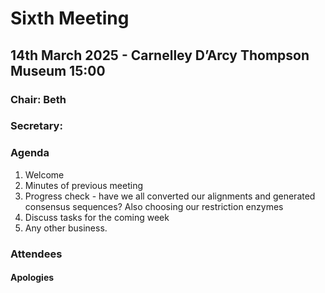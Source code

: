 # Sixth Meeting
## 14th March 2025 - Carnelley D’Arcy Thompson Museum 15:00
### Chair: Beth
### Secretary: 

### Agenda

1. Welcome
2. Minutes of previous meeting
3. Progress check - have we all converted our alignments and generated consensus sequences? Also choosing our restriction enzymes
4. Discuss tasks for the coming week
5. Any other business.

### Attendees

#### Apologies

